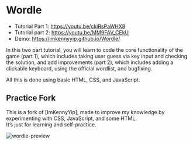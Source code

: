 # Wordle

- Tutorial Part 1: https://youtu.be/ckjRsPaWHX8
- Tutorial part 2: https://youtu.be/MM9FAV_CEkU
- Demo: https://imkennyyip.github.io/Wordle/

In this two part tutorial, you will learn to code the core functionality of the game (part 1), which includes taking user guess via key input and checking the solution, and add improvements (part 2), which includes adding a clickable keyboard, using the official wordlist, and bugfixing. 

All this is done using basic HTML, CSS, and JavaScript.

##  Practice Fork

This is a fork of [ImKennyYip], made to improve my knowledge by experimenting with CSS, JavaScript, and some HTML.  
It’s just for learning and self-practice.

![wordle-preview](https://user-images.githubusercontent.com/78777681/163040667-a17975a5-1cef-49d8-a668-476cc013d1a8.png)

